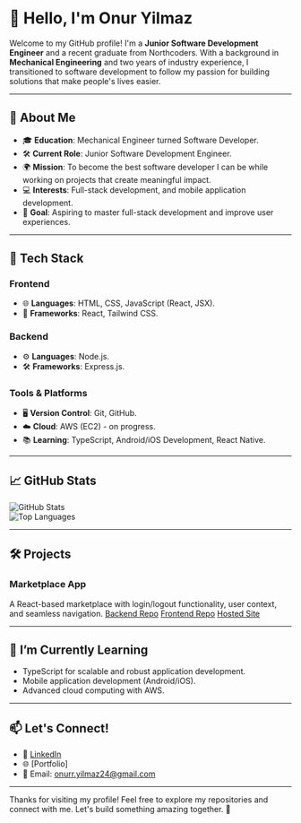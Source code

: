 # 👋 Hello, I'm Onur Yilmaz  

Welcome to my GitHub profile! I'm a **Junior Software Development Engineer** and a recent graduate from Northcoders. With a background in **Mechanical Engineering** and two years of industry experience, I transitioned to software development to follow my passion for building solutions that make people's lives easier.  

---

## 🚀 About Me  

- 🎓 **Education**: Mechanical Engineer turned Software Developer.  
- 🛠️ **Current Role**: Junior Software Development Engineer.  
- 🌍 **Mission**: To become the best software developer I can be while working on projects that create meaningful impact.  
- 💻 **Interests**: Full-stack development, and mobile application development.  
- 🎯 **Goal**: Aspiring to master full-stack development and improve user experiences.  

---

## 💼 Tech Stack  

### **Frontend**  
- 🌐 **Languages**: HTML, CSS, JavaScript (React, JSX).  
- 🎨 **Frameworks**: React, Tailwind CSS.  

### **Backend**  
- ⚙️ **Languages**: Node.js.  
- 🛠️ **Frameworks**: Express.js.  

### **Tools & Platforms**  
- 🖥️ **Version Control**: Git, GitHub.  
- ☁️ **Cloud**: AWS (EC2) - on progress.  
- 📚 **Learning**: TypeScript, Android/iOS Development, React Native.  

---

## 📈 GitHub Stats  

![GitHub Stats](https://github-readme-stats.vercel.app/api?username=Onuryilmaz24&show_icons=true&theme=radical)  
![Top Languages](https://github-readme-stats.vercel.app/api/top-langs/?username=OnurYilmaz24&layout=compact&theme=radical)  

---

## 🛠️ Projects  

### Marketplace App  
A React-based marketplace with login/logout functionality, user context, and seamless navigation. 
[Backend Repo](https://github.com/Onuryilmaz24/nc-news-project)
[Frontend Repo](https://github.com/Onuryilmaz24/nc-news)
[Hosted Site](https://nc-marketplace-onur.netlify.app/)

---

## 🌱 I’m Currently Learning  

- TypeScript for scalable and robust application development.  
- Mobile application development (Android/iOS).  
- Advanced cloud computing with AWS.  

---

## 📫 Let's Connect!  

- 💼 [LinkedIn](https://www.linkedin.com/in/onur-yilmaz-23963a199/)  
- 🌐 [Portfolio] 
- 📧 Email: [onurr.yilmaz24@gmail.com](mailto:onurr.yilmaz24@gmail.com)  

---

Thanks for visiting my profile! Feel free to explore my repositories and connect with me. Let's build something amazing together. 🚀  

